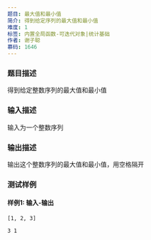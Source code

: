 ```yaml
---
题目: 最大值和最小值
简介: 得到给定序列的最大值和最小值
难度: 1
标签: 内置全局函数-可迭代对象|统计基础
作者: 谢子聪
慕码: 1646
---
```


### 题目描述

得到给定整数序列的最大值和最小值

### 输入描述

输入为一个整数序列

### 输出描述

输出这个整数序列的最大值和最小值，用空格隔开

### 测试样例

#### 样例1: 输入-输出

```
[1, 2, 3]
```

```
3 1
```

